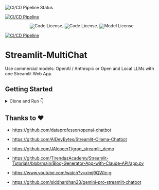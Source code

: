 ![CI/CD Pipeline Status](https://github.com/JAlcocerT/streamlitmultichat/actions/workflows/streamlit_GH_Actions.yml/badge.svg)

[![CI/CD Pipeline](https://github.com/JAlcocerT/streamlitmultichat/actions/workflows/streamlit_GH_Actions.yml/badge.svg)](https://github.com/JAlcocerT/streamlit-multiChat/actions/workflows/streamlit_GH_Actions.yml)

<div align="center" style="line-height: 1;">
  <a href="https://github.com/JAlcocerT/Streamlit-MultiChat?tab=GPL-3.0-1-ov-file" style="margin: 2px;">
    <img alt="Code License" src="https://img.shields.io/badge/Code_License-MIT-f5de53?&color=f5de53" style="display: inline-block; vertical-align: middle;"/>
  </a>
  <a href="https://github.com/JAlcocerT/Streamlit-MultiChat?tab=GPL-3.0-1-ov-file" style="margin: 2px;">
    <img alt="Code License" src="https://img.shields.io/badge/License-GPLv3-blue.svg)](https://www.gnu.org/licenses/gpl-3.0" style="display: inline-block; vertical-align: middle;"/>
  </a>
  <a href="https://github.com/JAlcocerT/Streamlit-MultiChat/actions/workflows/streamlit_GH_Actions.yml" style="margin: 2px;">
    <img alt="Model License" src="https://github.com/JAlcocerT/streamlitmultichat/actions/workflows/streamlit_GH_Actions.yml/badge.svg" style="display: inline-block; vertical-align: middle;"/>
  </a>
</div>

[![CI/CD Pipeline](https://github.com/JAlcocerT/openai-chatbot/actions/workflows/GithubActions-CICD.yml/badge.svg)](https://github.com/JAlcocerT/openai-chatbot/actions/workflows/GithubActions-CICD.yml)

# Streamlit-MultiChat

Use commercial models: OpenAI / Anthropic or Open and Local LLMs with one Streamlit Web App.

## Getting Started 

<details>
  <summary>Clone and Run 👇</summary>
  &nbsp;

Try the Project quickly with [Python Venv's](https://fossengineer.com/python-dependencies-for-ai/):

```sh
git clone https://github.com/JAlcocerT/Streamlit-MultiChat
python -m venv multichat #create it

multichat\Scripts\activate #activate venv (windows)
source multichat/bin/activate #(linux)
```

```sh
pip install -r requirements.txt #all at once
streamlit run Z_multichat.py
```

* Make sure to have [Ollama ready](https://fossengineer.com/selfhosting-llms-ollama/) and running your desired model!
* Prepare the **API Keys** in any of:
    * .streamlit/secrets.toml
    * As Environment Variables
        * Linux - export OPENAI_API_KEY="YOUR_API_KEY"
        * CMD - set OPENAI_API_KEY=YOUR_API_KEY
        * PS - $env:OPENAI_API_KEY="YOUR_API_KEY"
        * In the [Docker-Compose](https://github.com/JAlcocerT/Streamlit-MultiChat/tree/main/Z_DeployMe)
    * Through the Streamlit UI
</details>


## Thanks to ❤️

* https://github.com/dataprofessor/openai-chatbot

* https://github.com/AIDevBytes/Streamlit-Ollama-Chatbot

* https://github.com/JAlcocerT/groq_streamlit_demo
* https://github.com/TirendazAcademy/Streamlit-Tutorials/blob/main/Blog-Generator-App-with-Claude-API/app.py
* https://www.youtube.com/watch?v=ximj9QWle-g

* https://github.com/siddhardhan23/gemini-pro-streamlit-chatbot